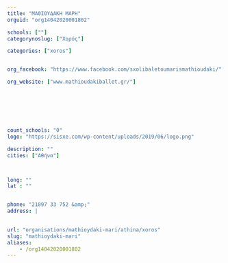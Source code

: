 ```yaml
---
title: "ΜΑΘΙΟΥΔΑΚΗ ΜΑΡΗ"
orguid: "org14042020001802"

schools: [""]
categorynoslug: ["Χορός"]

categories: ["xoros"]


org_facebook: "https://www.facebook.com/sxolibaletoumarismathioudaki/"

org_website: ["www.mathioudakiballet.gr/"]







count_schools: "0"
logo: "https://sisxe.com/wp-content/uploads/2019/06/logo.png"

description: ""
cities: ["Αθήνα"]



long: ""
lat : ""


phone: "21097 33 752 &amp;"
address: |
    

url: "organisations/mathioydaki-mari/athina/xoros"
slug: "mathioydaki-mari"
aliases:
    - /org14042020001802
---
```



